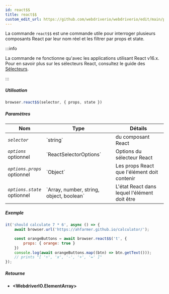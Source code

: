 ```yaml
---
id: react$$
title: react$$
custom_edit_url: https://github.com/webdriverio/webdriverio/edit/main/packages/webdriverio/src/commands/browser/react$$.ts
---
```


La commande `react$$` est une commande utile pour interroger plusieurs composants React par leur nom réel et les filtrer par props et state.

:::info

La commande ne fonctionne qu'avec les applications utilisant React v16.x. Pour en savoir plus sur les sélecteurs React, consultez le guide des [Sélecteurs](/docs/selectors#react-selectors).

:::

##### Utilisation

```js
browser.react$$(selector, { props, state })
```

##### Paramètres

<table>
  <thead>
    <tr>
      <th>Nom</th><th>Type</th><th>Détails</th>
    </tr>
  </thead>
  <tbody>
    <tr>
      <td><code><var>selector</var></code></td>
      <td>`string`</td>
      <td>du composant React</td>
    </tr>
    <tr>
      <td><code><var>options</var></code><br /><span className="label labelWarning">optionnel</span></td>
      <td>`ReactSelectorOptions`</td>
      <td>Options du sélecteur React</td>
    </tr>
    <tr>
      <td><code><var>options.props</var></code><br /><span className="label labelWarning">optionnel</span></td>
      <td>`Object`</td>
      <td>Les props React que l'élément doit contenir</td>
    </tr>
    <tr>
      <td><code><var>options.state</var></code><br /><span className="label labelWarning">optionnel</span></td>
      <td>`Array<any>, number, string, object, boolean`</td>
      <td>L'état React dans lequel l'élément doit être</td>
    </tr>
  </tbody>
</table>

##### Exemple

```js title="pause.js"
it('should calculate 7 * 6', async () => {
    await browser.url('https://ahfarmer.github.io/calculator/');

    const orangeButtons = await browser.react$$('t', {
        props: { orange: true }
    })
    console.log(await orangeButtons.map((btn) => btn.getText()));
    // prints "[ '÷', 'x', '-', '+', '=' ]"
});
```

##### Retourne

- **&lt;WebdriverIO.ElementArray&gt;**
